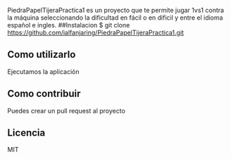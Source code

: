 PiedraPapelTijeraPractica1 es un proyecto que te permite jugar 1vs1 contra la máquina seleccionando la dificultad en fácil o en dificil y entre el idioma español e ingles.
##Instalacion
$ git clone https://github.com/ialfanjaring/PiedraPapelTijeraPractica1.git
## Como utilizarlo
Ejecutamos la aplicación
## Como contribuir
Puedes crear un pull request al proyecto
## Licencia
MIT
